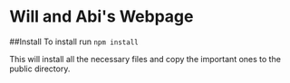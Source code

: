 # Will and Abi's Webpage
##Install 
To install run ```npm install```

This will install all the necessary files and copy the important ones to the public directory.
